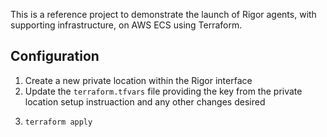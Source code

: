 This is a reference project to demonstrate the launch of Rigor agents, with supporting infrastructure, on AWS ECS using Terraform.

## Configuration
1. Create a new private location within the Rigor interface
1. Update the `terraform.tfvars` file providing the key from the private location setup instruaction and any other changes desired
1.
    ```sh
    terraform apply
    ```